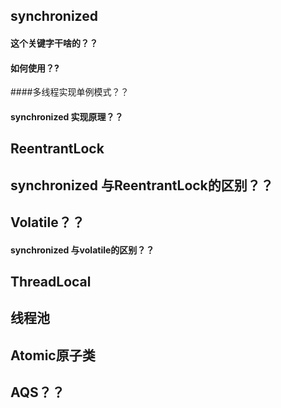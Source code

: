 ## synchronized

#### 这个关键字干啥的？？

#### 如何使用？?


####多线程实现单例模式？？

#### synchronized 实现原理？？


## ReentrantLock

## synchronized 与ReentrantLock的区别？？


## Volatile？？

#### synchronized 与volatile的区别？？

## ThreadLocal

## 线程池

## Atomic原子类

## AQS？？

